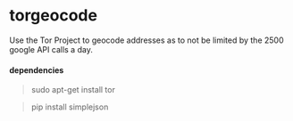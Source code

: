 torgeocode
==========

Use the Tor Project to geocode addresses as to not be limited by the 2500 google API calls a day.

#### dependencies ####

> sudo apt-get install tor

> pip install simplejson
